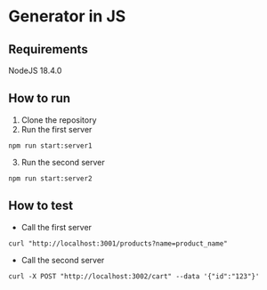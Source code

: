 # Generator in JS

## Requirements
NodeJS 18.4.0

## How to run
1. Clone the repository
2. Run the first server
```
npm run start:server1
```
3. Run the second server
```
npm run start:server2
```

## How to test
-  Call the first server
```
curl "http://localhost:3001/products?name=product_name"
```

-  Call the second server
```
curl -X POST "http://localhost:3002/cart" --data '{"id":"123"}'
```